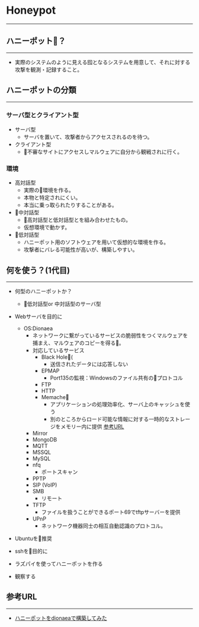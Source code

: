 # Honeypot

----

## ハニーポット？

----

- 実際のシステムのように見える囮となるシステムを用意して、それに対する攻撃を観測・記録すること。

## ハニーポットの分類

----

### サーバ型とクライアント型

- サーバ型
  - サーバを置いて、攻撃者からアクセスされるのを待つ。
- クライアント型
  - 不審なサイトにアクセスしマルウェアに自分から観戦されに行く。

### 環境

- 高対話型
  - 実際の環境を作る。
  - 本物と特定されにくい。
  - 本当に乗っ取られたりすることがある。
- 中対話型
  - 高対話型と低対話型とを組み合わせたもの。
  - 仮想環境で動かす。
- 低対話型
  - ハニーポット用のソフトウェアを用いて仮想的な環境を作る。
  - 攻撃者にバレる可能性が高いが、構築しやすい。

## 何を使う？(1代目)

----

- 何型のハニーポットか？
  - 低対話型or 中対話型のサーバ型

- Webサーバを目的に
  - OS:Dionaea
    - ネットワークに繋がっているサービスの脆弱性をつくマルウェアを捕まえ、マルウェアのコピーを得る。
    - 対応しているサービス
      - Black Hole(
        - 送信されたデータには応答しない
      - EPMAP
        - Port135の監視：Windowsのファイル共有のプロトコル
      - FTP
      - HTTP
      - Memache
        - アプリケーションの処理効率化、サーバ上のキャッシュを使う
        - 別のところからロード可能な情報に対する一時的なストレージをメモリー内に提供
      [参考URL](https://www.ibm.com/developerworks/jp/opensource/library/os-memcached/index.html)
    - Mirror
    - MongoDB
    - MQTT
    - MSSQL
    - MySQL
    - nfq
      - ポートスキャン
    - PPTP
    - SIP (VoIP)
    - SMB
      - リモート
    - TFTP
      - ファイルを扱うことができるポート69でtftpサーバーを提供
    - UPnP
      - ネットワーク機器同士の相互自動認識のプロトコル。
- Ubuntuを推奨
- sshを目的に
- ラズパイを使ってハニーポットを作る
- 観察する

## 参考URL

----

- [ハニーポットをdionaeaで構築してみた](https://qiita.com/k-onishi/items/600b14f5bc25a2418945)